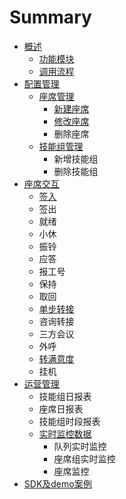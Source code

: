 # Summary

* [概述](README.md)
  * [功能模块](a-a/chan-pin-mo-kuai.md)
  * [调用流程](a-a/diao-yong-liu-cheng.md)
* [配置管理](README.md)
  * [座席管理](zuo-xi-guan-li.md)
    * [新建座席](zi-yuan-pei-zhi-lei/chuang-jian-zuo-xi.md)
    * [修改座席](zi-yuan-pei-zhi-lei/xiu-gai-zuo-xi.md)
    * 删除座席
  * [技能组管理](ji-neng-zu-guan-li.md)
    * 新增技能组
    * 删除技能组
* [座席交互](gong-zuo-tai-chu-shi-hua.md)
  * [签入](gong-zuo-tai-chu-shi-hua/qian-ru.md)
  * 签出
  * 就绪
  * 小休
  * 振铃
  * 应答
  * 报工号
  * 保持
  * 取回
  * [单步转接](gong-zuo-tai-chu-shi-hua/dan-bu-zhuan-jie.md)
  * 咨询转接
  * 三方会议
  * 外呼
  * [转满意度](gong-zuo-tai-chu-shi-hua/bao-gong-hao.md)
  * 挂机
* [运营管理](huo-qu-dui-lie-shi-shi-jian-kong-shu-ju.md)
  * 技能组日报表
  * 座席日报表
  * 技能组时段报表
  * [实时监控数据](huo-qu-dui-lie-shi-shi-jian-kong-shu-ju/shi-shi-jian-kong-shu-ju.md)
    * 队列实时监控
    * 座席组实时监控
    * 座席监控
* [SDK及demo案例](sdkji-demo-an-li.md)

